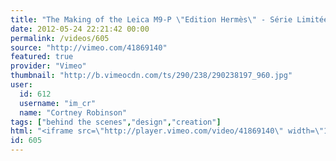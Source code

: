 ```yaml
---
title: "The Making of the Leica M9-P \"Edition Hermès\" - Série Limitée Jean-Louis Dumas"
date: 2012-05-24 22:21:42 00:00
permalink: /videos/605
source: "http://vimeo.com/41869140"
featured: true
provider: "Vimeo"
thumbnail: "http://b.vimeocdn.com/ts/290/238/290238197_960.jpg"
user:
  id: 612
  username: "im_cr"
  name: "Cortney Robinson"
tags: ["behind the scenes","design","creation"]
html: "<iframe src=\"http://player.vimeo.com/video/41869140\" width=\"1280\" height=\"720\" frameborder=\"0\" webkitallowfullscreen mozallowfullscreen allowfullscreen></iframe>"
id: 605
---
```



